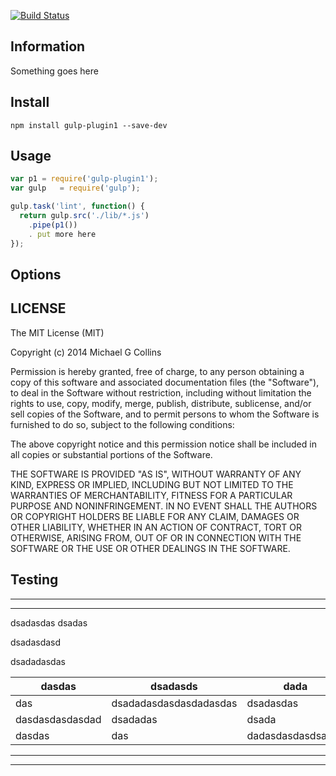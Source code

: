 [![Build Status](https://travis-ci.org/intervalia/gulp-plugin1.svg?branch=master)](https://travis-ci.org/intervalia/gulp-plugin1.svg)

## Information

Something goes here

## Install

    npm install gulp-plugin1 --save-dev

## Usage

```js
var p1 = require('gulp-plugin1');
var gulp   = require('gulp');

gulp.task('lint', function() {
  return gulp.src('./lib/*.js')
    .pipe(p1())
    . put more here
});
```

## Options

## LICENSE

The MIT License (MIT)

Copyright (c) 2014 Michael G Collins

Permission is hereby granted, free of charge, to any person obtaining a copy
of this software and associated documentation files (the "Software"), to deal
in the Software without restriction, including without limitation the rights
to use, copy, modify, merge, publish, distribute, sublicense, and/or sell
copies of the Software, and to permit persons to whom the Software is
furnished to do so, subject to the following conditions:

The above copyright notice and this permission notice shall be included in
all copies or substantial portions of the Software.

THE SOFTWARE IS PROVIDED "AS IS", WITHOUT WARRANTY OF ANY KIND, EXPRESS OR
IMPLIED, INCLUDING BUT NOT LIMITED TO THE WARRANTIES OF MERCHANTABILITY,
FITNESS FOR A PARTICULAR PURPOSE AND NONINFRINGEMENT. IN NO EVENT SHALL THE
AUTHORS OR COPYRIGHT HOLDERS BE LIABLE FOR ANY CLAIM, DAMAGES OR OTHER
LIABILITY, WHETHER IN AN ACTION OF CONTRACT, TORT OR OTHERWISE, ARISING FROM,
OUT OF OR IN CONNECTION WITH THE SOFTWARE OR THE USE OR OTHER DEALINGS IN
THE SOFTWARE.


## Testing

---

<p style="display: block; padding-left: 10px;">

---

dsadasdas
dsadas

dsadasdasd

dsadadasdas

| dasdas | dsadasds | dada |
|---|---|---|
|das | dsadadasdasdasdadasdas | dsadasdas |
| dasdasdasdasdad | dsadadas | dsada |
| dasdas | das | dadasdasdasdsadas |

---

</p>

---
